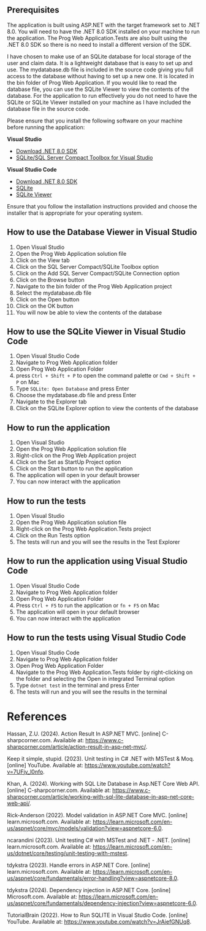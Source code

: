 ## Prerequisites 

The application is built using ASP.NET with the target framework set to .NET 8.0. You will need to have the .NET 8.0 SDK installed on your machine to run the application. The Prog Web Application.Tests are also built using the .NET 8.0 SDK so there is no need to install a different version of the SDK. 

I have chosen to make use of an SQLite database for local storage of the user and claim data. It is a lightweight database that is easy to set up and use. The mydatabase.db file is included in the source code giving you full access to the database without having to set up a new one. It is located in the bin folder of Prog Web Application. If you would like to read the database file, you can use the SQLite Viewer to view the contents of the database. For the application to run effectively you do not need to have the SQLite or SQLite Viewer installed on your machine as I have included the database file in the source code.

Please ensure that you install the following software on your machine before running the application:

**Visual Studio**
- [Download .NET 8.0 SDK](https://dotnet.microsoft.com/download/dotnet/8.0)
- [SQLite/SQL Server Compact Toolbox for Visual Studio](https://marketplace.visualstudio.com/items?itemName=ErikEJ.SQLServerCompactSQLiteToolbox)

**Visual Studio Code**
- [Download .NET 8.0 SDK](https://dotnet.microsoft.com/download/dotnet/8.0)
- [SQLite](https://marketplace.visualstudio.com/items?itemName=alexcvzz.vscode-sqlite)
- [SQLite Viewer](https://marketplace.visualstudio.com/items?itemName=qwtel.sqlite-viewer)

Ensure that you follow the installation instructions provided and choose the installer that is appropriate for your operating system.

## How to use the Database Viewer in Visual Studio 

1. Open Visual Studio
2. Open the Prog Web Application solution file
3. Click on the View tab
4. Click on the SQL Server Compact/SQLite Toolbox option
5. Click on the Add SQL Server Compact/SQLite Connection option
6. Click on the Browse button
7. Navigate to the bin folder of the Prog Web Application project
8. Select the mydatabase.db file
9. Click on the Open button
10. Click on the OK button
11. You will now be able to view the contents of the database

## How to use the SQLite Viewer in Visual Studio Code

1. Open Visual Studio Code
2. Navigate to Prog Web Application folder
3. Open Prog Web Application Folder 
4. press `Ctrl + Shift + P` to open the command palette or `Cmd + Shift + P` on Mac
5. Type `SQLite: Open Database` and press Enter
6. Choose the mydatabase.db file and press Enter
7. Navigate to the Explorer tab
8. Click on the SQLite Explorer option to view the contents of the database

## How to run the application

1. Open Visual Studio
2. Open the Prog Web Application solution file
3. Right-click on the Prog Web Application project
4. Click on the Set as StartUp Project option
5. Click on the Start button to run the application
6. The application will open in your default browser
7. You can now interact with the application

## How to run the tests

1. Open Visual Studio
2. Open the Prog Web Application solution file
3. Right-click on the Prog Web Application.Tests project
4. Click on the Run Tests option
5. The tests will run and you will see the results in the Test Explorer

## How to run the application using Visual Studio Code

1. Open Visual Studio Code
2. Navigate to Prog Web Application folder
3. Open Prog Web Application Folder
4. Press `Ctrl + F5` to run the application or `fn + F5` on Mac
5. The application will open in your default browser
6. You can now interact with the application

## How to run the tests using Visual Studio Code

1. Open Visual Studio Code
2. Navigate to Prog Web Application folder
3. Open Prog Web Application Folder
4. Navigate to the Prog Web Application.Tests folder by right-clicking on the folder and selecting the Open in integrated Terminal option 
5. Type `dotnet test` in the terminal and press Enter
6. The tests will run and you will see the results in the terminal

# References

Hassan, Z.U. (2024). Action Result In ASP.NET MVC. [online] C-sharpcorner.com. Available at: https://www.c-sharpcorner.com/article/action-result-in-asp-net-mvc/.

Keep it simple, stupid. (2023). Unit testing in C# .NET with MSTest & Moq. [online] YouTube. Available at: https://www.youtube.com/watch?v=7UFjv_l0nfo.

Khan, A. (2024). Working with SQL Lite Database in Asp.NET Core Web API. [online] C-sharpcorner.com. Available at: https://www.c-sharpcorner.com/article/working-with-sql-lite-database-in-asp-net-core-web-api/.

Rick-Anderson (2022). Model validation in ASP.NET Core MVC. [online] learn.microsoft.com. Available at: https://learn.microsoft.com/en-us/aspnet/core/mvc/models/validation?view=aspnetcore-6.0.

ncarandini (2023). Unit testing C# with MSTest and .NET - .NET. [online] learn.microsoft.com. Available at: https://learn.microsoft.com/en-us/dotnet/core/testing/unit-testing-with-mstest.

tdykstra (2023). Handle errors in ASP.NET Core. [online] learn.microsoft.com. Available at: https://learn.microsoft.com/en-us/aspnet/core/fundamentals/error-handling?view=aspnetcore-8.0.

tdykstra (2024). Dependency injection in ASP.NET Core. [online] Microsoft.com. Available at: https://learn.microsoft.com/en-us/aspnet/core/fundamentals/dependency-injection?view=aspnetcore-6.0.

TutorialBrain (2022). How to Run SQLITE in Visual Studio Code. [online] YouTube. Available at: https://www.youtube.com/watch?v=JrAiefGNUq8.

